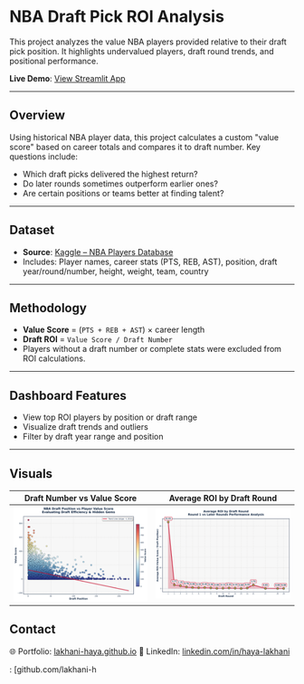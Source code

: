 # NBA Draft Pick ROI Analysis

This project analyzes the value NBA players provided relative to their draft pick position. It highlights undervalued players, draft round trends, and positional performance.

**Live Demo**: [View Streamlit App](https://nba-drafts-roi-analysis-0.streamlit.app/)

---

## Overview

Using historical NBA player data, this project calculates a custom "value score" based on career totals and compares it to draft number. Key questions include:

- Which draft picks delivered the highest return?
- Do later rounds sometimes outperform earlier ones?
- Are certain positions or teams better at finding talent?

---

## Dataset

- **Source**: [Kaggle – NBA Players Database](https://www.kaggle.com/datasets/yagizfiratt/nba-players-database)
- Includes: Player names, career stats (PTS, REB, AST), position, draft year/round/number, height, weight, team, country

---

## Methodology

- **Value Score** = (`PTS + REB + AST`) × career length
- **Draft ROI** = `Value Score / Draft Number`
- Players without a draft number or complete stats were excluded from ROI calculations.

---

## Dashboard Features

- View top ROI players by position or draft range
- Visualize draft trends and outliers
- Filter by draft year range and position

---

## Visuals

| Draft Number vs Value Score                         | Average ROI by Draft Round                    |
|-----------------------------------------------------|-----------------------------------------------|
| ![Draft vs Value](./draft_number_vs_value_score.png) | ![Avg ROI](./avg_roi_by_draft_round.png)       |


## Contact


🌐 Portfolio: [lakhani-haya.github.io](https://lakhani-haya.github.io/) 
🔗 LinkedIn: [linkedin.com/in/haya-lakhani](https://www.linkedin.com/in/haya-lakhani)  

 : [github.com/lakhani-h

